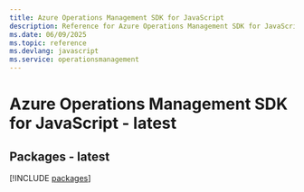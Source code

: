 ```yaml
---
title: Azure Operations Management SDK for JavaScript
description: Reference for Azure Operations Management SDK for JavaScript
ms.date: 06/09/2025
ms.topic: reference
ms.devlang: javascript
ms.service: operationsmanagement
---
```

# Azure Operations Management SDK for JavaScript - latest
## Packages - latest
[!INCLUDE [packages](operations-management-index.md)]